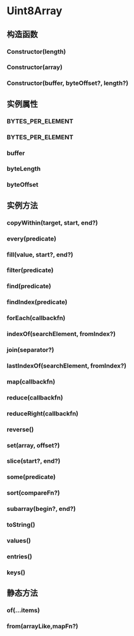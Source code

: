 # Uint8Array


## 构造函数


### Constructor(length)

<!-- UTSJSON.Uint8Array.Constructor.description -->

<!-- UTSJSON.Uint8Array.Constructor.param -->

<!-- UTSJSON.Uint8Array.Constructor.returnValue -->

<!-- UTSJSON.Uint8Array.Constructor.compatibility -->

<!-- UTSJSON.Uint8Array.Constructor.tutorial -->

### Constructor(array)

<!-- UTSJSON.Uint8Array.Constructor_1.description -->

<!-- UTSJSON.Uint8Array.Constructor_1.param -->

<!-- UTSJSON.Uint8Array.Constructor_1.returnValue -->

<!-- UTSJSON.Uint8Array.Constructor_1.compatibility -->

<!-- UTSJSON.Uint8Array.Constructor_1.tutorial -->

### Constructor(buffer, byteOffset?, length?)

<!-- UTSJSON.Uint8Array.Constructor_2.description -->

<!-- UTSJSON.Uint8Array.Constructor_2.param -->

<!-- UTSJSON.Uint8Array.Constructor_2.returnValue -->

<!-- UTSJSON.Uint8Array.Constructor_2.compatibility -->

<!-- UTSJSON.Uint8Array.Constructor_2.tutorial -->


## 实例属性


### BYTES_PER_ELEMENT

<!-- UTSJSON.Uint8Array.BYTES_PER_ELEMENT.description -->

<!-- UTSJSON.Uint8Array.BYTES_PER_ELEMENT.param -->

<!-- UTSJSON.Uint8Array.BYTES_PER_ELEMENT.returnValue -->

<!-- UTSJSON.Uint8Array.BYTES_PER_ELEMENT.compatibility -->

<!-- UTSJSON.Uint8Array.BYTES_PER_ELEMENT.tutorial -->

### BYTES_PER_ELEMENT

<!-- UTSJSON.Uint8Array.BYTES_PER_ELEMENT.description -->

<!-- UTSJSON.Uint8Array.BYTES_PER_ELEMENT.param -->

<!-- UTSJSON.Uint8Array.BYTES_PER_ELEMENT.returnValue -->

<!-- UTSJSON.Uint8Array.BYTES_PER_ELEMENT.compatibility -->

<!-- UTSJSON.Uint8Array.BYTES_PER_ELEMENT.tutorial -->

### buffer

<!-- UTSJSON.Uint8Array.buffer.description -->

<!-- UTSJSON.Uint8Array.buffer.param -->

<!-- UTSJSON.Uint8Array.buffer.returnValue -->

<!-- UTSJSON.Uint8Array.buffer.compatibility -->

<!-- UTSJSON.Uint8Array.buffer.tutorial -->

### byteLength

<!-- UTSJSON.Uint8Array.byteLength.description -->

<!-- UTSJSON.Uint8Array.byteLength.param -->

<!-- UTSJSON.Uint8Array.byteLength.returnValue -->

<!-- UTSJSON.Uint8Array.byteLength.compatibility -->

<!-- UTSJSON.Uint8Array.byteLength.tutorial -->

### byteOffset

<!-- UTSJSON.Uint8Array.byteOffset.description -->

<!-- UTSJSON.Uint8Array.byteOffset.param -->

<!-- UTSJSON.Uint8Array.byteOffset.returnValue -->

<!-- UTSJSON.Uint8Array.byteOffset.compatibility -->

<!-- UTSJSON.Uint8Array.byteOffset.tutorial -->


## 实例方法


### copyWithin(target, start, end?)

<!-- UTSJSON.Uint8Array.copyWithin.description -->

<!-- UTSJSON.Uint8Array.copyWithin.param -->

<!-- UTSJSON.Uint8Array.copyWithin.returnValue -->

<!-- UTSJSON.Uint8Array.copyWithin.compatibility -->

<!-- UTSJSON.Uint8Array.copyWithin.tutorial -->

### every(predicate)

<!-- UTSJSON.Uint8Array.every.description -->

<!-- UTSJSON.Uint8Array.every.param -->

<!-- UTSJSON.Uint8Array.every.returnValue -->

<!-- UTSJSON.Uint8Array.every.compatibility -->

<!-- UTSJSON.Uint8Array.every.tutorial -->

### fill(value, start?, end?)

<!-- UTSJSON.Uint8Array.fill.description -->

<!-- UTSJSON.Uint8Array.fill.param -->

<!-- UTSJSON.Uint8Array.fill.returnValue -->

<!-- UTSJSON.Uint8Array.fill.compatibility -->

<!-- UTSJSON.Uint8Array.fill.tutorial -->

### filter(predicate)

<!-- UTSJSON.Uint8Array.filter.description -->

<!-- UTSJSON.Uint8Array.filter.param -->

<!-- UTSJSON.Uint8Array.filter.returnValue -->

<!-- UTSJSON.Uint8Array.filter.compatibility -->

<!-- UTSJSON.Uint8Array.filter.tutorial -->

### find(predicate)

<!-- UTSJSON.Uint8Array.find.description -->

<!-- UTSJSON.Uint8Array.find.param -->

<!-- UTSJSON.Uint8Array.find.returnValue -->

<!-- UTSJSON.Uint8Array.find.compatibility -->

<!-- UTSJSON.Uint8Array.find.tutorial -->

### findIndex(predicate)

<!-- UTSJSON.Uint8Array.findIndex.description -->

<!-- UTSJSON.Uint8Array.findIndex.param -->

<!-- UTSJSON.Uint8Array.findIndex.returnValue -->

<!-- UTSJSON.Uint8Array.findIndex.compatibility -->

<!-- UTSJSON.Uint8Array.findIndex.tutorial -->

### forEach(callbackfn)

<!-- UTSJSON.Uint8Array.forEach.description -->

<!-- UTSJSON.Uint8Array.forEach.param -->

<!-- UTSJSON.Uint8Array.forEach.returnValue -->

<!-- UTSJSON.Uint8Array.forEach.compatibility -->

<!-- UTSJSON.Uint8Array.forEach.tutorial -->

### indexOf(searchElement, fromIndex?)

<!-- UTSJSON.Uint8Array.indexOf.description -->

<!-- UTSJSON.Uint8Array.indexOf.param -->

<!-- UTSJSON.Uint8Array.indexOf.returnValue -->

<!-- UTSJSON.Uint8Array.indexOf.compatibility -->

<!-- UTSJSON.Uint8Array.indexOf.tutorial -->

### join(separator?)

<!-- UTSJSON.Uint8Array.join.description -->

<!-- UTSJSON.Uint8Array.join.param -->

<!-- UTSJSON.Uint8Array.join.returnValue -->

<!-- UTSJSON.Uint8Array.join.compatibility -->

<!-- UTSJSON.Uint8Array.join.tutorial -->

### lastIndexOf(searchElement, fromIndex?)

<!-- UTSJSON.Uint8Array.lastIndexOf.description -->

<!-- UTSJSON.Uint8Array.lastIndexOf.param -->

<!-- UTSJSON.Uint8Array.lastIndexOf.returnValue -->

<!-- UTSJSON.Uint8Array.lastIndexOf.compatibility -->

<!-- UTSJSON.Uint8Array.lastIndexOf.tutorial -->

### map(callbackfn)

<!-- UTSJSON.Uint8Array.map.description -->

<!-- UTSJSON.Uint8Array.map.param -->

<!-- UTSJSON.Uint8Array.map.returnValue -->

<!-- UTSJSON.Uint8Array.map.compatibility -->

<!-- UTSJSON.Uint8Array.map.tutorial -->

### reduce(callbackfn)

<!-- UTSJSON.Uint8Array.reduce.description -->

<!-- UTSJSON.Uint8Array.reduce.param -->

<!-- UTSJSON.Uint8Array.reduce.returnValue -->

<!-- UTSJSON.Uint8Array.reduce.compatibility -->

<!-- UTSJSON.Uint8Array.reduce.tutorial -->

### reduceRight(callbackfn)

<!-- UTSJSON.Uint8Array.reduceRight.description -->

<!-- UTSJSON.Uint8Array.reduceRight.param -->

<!-- UTSJSON.Uint8Array.reduceRight.returnValue -->

<!-- UTSJSON.Uint8Array.reduceRight.compatibility -->

<!-- UTSJSON.Uint8Array.reduceRight.tutorial -->

### reverse()

<!-- UTSJSON.Uint8Array.reverse.description -->

<!-- UTSJSON.Uint8Array.reverse.param -->

<!-- UTSJSON.Uint8Array.reverse.returnValue -->

<!-- UTSJSON.Uint8Array.reverse.compatibility -->

<!-- UTSJSON.Uint8Array.reverse.tutorial -->

### set(array, offset?)

<!-- UTSJSON.Uint8Array.set.description -->

<!-- UTSJSON.Uint8Array.set.param -->

<!-- UTSJSON.Uint8Array.set.returnValue -->

<!-- UTSJSON.Uint8Array.set.compatibility -->

<!-- UTSJSON.Uint8Array.set.tutorial -->

### slice(start?, end?)

<!-- UTSJSON.Uint8Array.slice.description -->

<!-- UTSJSON.Uint8Array.slice.param -->

<!-- UTSJSON.Uint8Array.slice.returnValue -->

<!-- UTSJSON.Uint8Array.slice.compatibility -->

<!-- UTSJSON.Uint8Array.slice.tutorial -->

### some(predicate)

<!-- UTSJSON.Uint8Array.some.description -->

<!-- UTSJSON.Uint8Array.some.param -->

<!-- UTSJSON.Uint8Array.some.returnValue -->

<!-- UTSJSON.Uint8Array.some.compatibility -->

<!-- UTSJSON.Uint8Array.some.tutorial -->

### sort(compareFn?)

<!-- UTSJSON.Uint8Array.sort.description -->

<!-- UTSJSON.Uint8Array.sort.param -->

<!-- UTSJSON.Uint8Array.sort.returnValue -->

<!-- UTSJSON.Uint8Array.sort.compatibility -->

<!-- UTSJSON.Uint8Array.sort.tutorial -->

### subarray(begin?, end?)

<!-- UTSJSON.Uint8Array.subarray.description -->

<!-- UTSJSON.Uint8Array.subarray.param -->

<!-- UTSJSON.Uint8Array.subarray.returnValue -->

<!-- UTSJSON.Uint8Array.subarray.compatibility -->

<!-- UTSJSON.Uint8Array.subarray.tutorial -->

### toString()

<!-- UTSJSON.Uint8Array.toString.description -->

<!-- UTSJSON.Uint8Array.toString.param -->

<!-- UTSJSON.Uint8Array.toString.returnValue -->

<!-- UTSJSON.Uint8Array.toString.compatibility -->

<!-- UTSJSON.Uint8Array.toString.tutorial -->

### values()

<!-- UTSJSON.Uint8Array.values.description -->

<!-- UTSJSON.Uint8Array.values.param -->

<!-- UTSJSON.Uint8Array.values.returnValue -->

<!-- UTSJSON.Uint8Array.values.compatibility -->

<!-- UTSJSON.Uint8Array.values.tutorial -->

### entries()

<!-- UTSJSON.Uint8Array.entries.description -->

<!-- UTSJSON.Uint8Array.entries.param -->

<!-- UTSJSON.Uint8Array.entries.returnValue -->

<!-- UTSJSON.Uint8Array.entries.compatibility -->

<!-- UTSJSON.Uint8Array.entries.tutorial -->

### keys()

<!-- UTSJSON.Uint8Array.keys.description -->

<!-- UTSJSON.Uint8Array.keys.param -->

<!-- UTSJSON.Uint8Array.keys.returnValue -->

<!-- UTSJSON.Uint8Array.keys.compatibility -->

<!-- UTSJSON.Uint8Array.keys.tutorial -->


## 静态方法


### of(...items)

<!-- UTSJSON.Uint8Array.of.description -->

<!-- UTSJSON.Uint8Array.of.param -->

<!-- UTSJSON.Uint8Array.of.returnValue -->

<!-- UTSJSON.Uint8Array.of.compatibility -->

<!-- UTSJSON.Uint8Array.of.tutorial -->

### from(arrayLike,mapFn?)

<!-- UTSJSON.Uint8Array.from.description -->

<!-- UTSJSON.Uint8Array.from.param -->

<!-- UTSJSON.Uint8Array.from.returnValue -->

<!-- UTSJSON.Uint8Array.from.compatibility -->

<!-- UTSJSON.Uint8Array.from.tutorial -->
